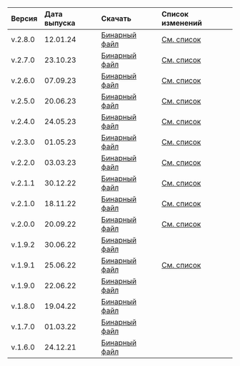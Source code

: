 Версия | Дата выпуска | Скачать | Список изменений
:--- | :--- | :--- | :---
v.2.8.0 | 12.01.24 | [Бинарный файл](https://storage.yandexcloud.net/yandexcloud-ydb/release/2.8.0/windows/amd64/ydb.exe) | [См. список](../../../changelog-cli.md#2-8-0)
v.2.7.0 | 23.10.23 | [Бинарный файл](https://storage.yandexcloud.net/yandexcloud-ydb/release/2.7.0/windows/amd64/ydb.exe) | [См. список](../../../changelog-cli.md#2-7-0)
v.2.6.0 | 07.09.23 | [Бинарный файл](https://storage.yandexcloud.net/yandexcloud-ydb/release/2.6.0/windows/amd64/ydb.exe) | [См. список](../../../changelog-cli.md#2-6-0)
v.2.5.0 | 20.06.23 | [Бинарный файл](https://storage.yandexcloud.net/yandexcloud-ydb/release/2.5.0/windows/amd64/ydb.exe) | [См. список](../../../changelog-cli.md#2-5-0)
v.2.4.0 | 24.05.23 | [Бинарный файл](https://storage.yandexcloud.net/yandexcloud-ydb/release/2.4.0/windows/amd64/ydb.exe) | [См. список](../../../changelog-cli.md#2-4-0)
v.2.3.0 | 01.05.23 | [Бинарный файл](https://storage.yandexcloud.net/yandexcloud-ydb/release/2.3.0/windows/amd64/ydb.exe) | [См. список](../../../changelog-cli.md#2-3-0)
v.2.2.0 | 03.03.23 | [Бинарный файл](https://storage.yandexcloud.net/yandexcloud-ydb/release/2.2.0/windows/amd64/ydb.exe) | [См. список](../../../changelog-cli.md#2-2-0)
v.2.1.1 | 30.12.22 | [Бинарный файл](https://storage.yandexcloud.net/yandexcloud-ydb/release/2.1.1/windows/amd64/ydb.exe) | [См. список](../../../changelog-cli.md#2-1-1)
v.2.1.0 | 18.11.22 | [Бинарный файл](https://storage.yandexcloud.net/yandexcloud-ydb/release/2.1.0/windows/amd64/ydb.exe) | [См. список](../../../changelog-cli.md#2-1-0)
v.2.0.0 | 20.09.22 | [Бинарный файл](https://storage.yandexcloud.net/yandexcloud-ydb/release/2.0.0/windows/amd64/ydb.exe) | [См. список](../../../changelog-cli.md#2-0-0)
v.1.9.2 | 30.06.22 | [Бинарный файл](https://storage.yandexcloud.net/yandexcloud-ydb/release/1.9.2/windows/amd64/ydb.exe)
v.1.9.1 | 25.06.22 | [Бинарный файл](https://storage.yandexcloud.net/yandexcloud-ydb/release/1.9.1/windows/amd64/ydb.exe) | [См. список](../../../changelog-cli.md#1-9-1)
v.1.9.0 | 22.06.22 | [Бинарный файл](https://storage.yandexcloud.net/yandexcloud-ydb/release/1.9.0/windows/amd64/ydb.exe)
v.1.8.0 | 19.04.22 | [Бинарный файл](https://storage.yandexcloud.net/yandexcloud-ydb/release/1.8.0/windows/amd64/ydb.exe)
v.1.7.0 | 01.03.22 | [Бинарный файл](https://storage.yandexcloud.net/yandexcloud-ydb/release/1.7.0/windows/amd64/ydb.exe)
v.1.6.0 | 24.12.21 | [Бинарный файл](https://storage.yandexcloud.net/yandexcloud-ydb/release/1.6.0/windows/amd64/ydb.exe)
